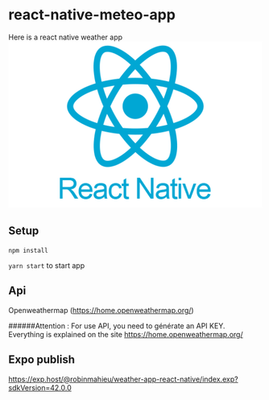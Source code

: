 # react-native-meteo-app
Here is a react native weather app
<br/>
![Test Image 1](1631026680-logo-react-native.png)

## Setup
```npm install```

```yarn start``` to start app

## Api
Openweathermap
(https://home.openweathermap.org/)

######Attention : For use API, you need to générate an API KEY. Everything is explained on the site https://home.openweathermap.org/

## Expo publish
https://exp.host/@robinmahieu/weather-app-react-native/index.exp?sdkVersion=42.0.0
